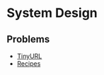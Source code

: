 # System Design
## Problems
* [TinyURL](https://github.com/mikewill4/interview-prep/tree/master/System%20Design/TinyURL)
* [Recipes](https://github.com/mikewill4/interview-prep/tree/master/System%20Design/Recipes)

